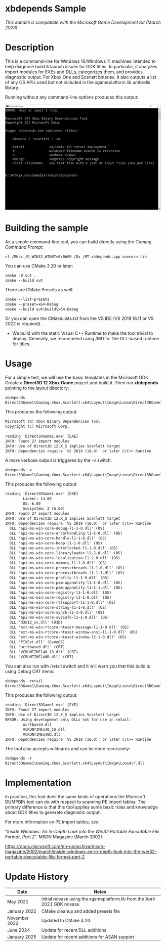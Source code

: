 # xbdepends Sample

*This sample is compatible with the Microsoft Game Development Kit (March 2023)*

# Description

This is a command-line for Windows 10/Windows 11 machines intended to help diagnose
build & launch issues for GDK titles. In particular, it analyzes import
modules for EXEs and DLLs, categorizes them, and provides diagnostic
output. For Xbox One and Scarlett binaries, it also outputs a list of
any OS APIs used but not included in the xgameplatform.lib umbrella
library.

Running without any command-line options produces this output:

![Text Description automatically generated](./media/image1.png)

# Building the sample

As a simple command-line tool, you can build directly using the *Gaming
Command Prompt*:

```
cl /EHsc /D_WIN32_WINNT=0x0A00 /Ox /MT xbdepends.cpp onecore.lib
```

You can use CMake 3.20 or later:

```
cmake -B out .
cmake --build out
```

There are CMake Presets as well:

```
cmake --list-presets
cmake --preset=x64-Debug
cmake --build out\build\x64-Debug
```

Or you can open the CMakeLists.txt from the VS IDE (VS 2019 16.11 or
VS 2022 is required).

-   We build with the static Visual C++ Runtime to make the tool trivial
    to deploy. Generally, we recommend using /MD for the DLL-based
    runtime for titles.

# Usage

For a simple test, we will use the basic templates in the Microsoft GDK.
Create a **Direct3D 12 Xbox Game** project and build it. Then run
**xbdepends** pointing to the layout directory:

```
xbdepends Direct3DGame1\Gaming.Xbox.Scarlett.x64\Layout\Image\Loose\Direct3DGame1.exe
```

This produces the following output:

```
Microsoft (R) Xbox Binary Dependencies Tool
Copyright (C) Microsoft Corp.

reading 'Direct3DGame1.exe' [EXE]
INFO: Found 27 import modules
INFO: Use of Direct3D 12.X_S implies Scarlett target
INFO: Dependencies require 'VS 2019 (16.0)' or later C/C++ Runtime
```

A more verbose output is triggered by the -v switch:

```
xbdepends -v Direct3DGame1\Gaming.Xbox.Scarlett.x64\Layout\Image\Loose\Direct3DGame1.exe
```

This produces the following output:

```
reading 'Direct3DGame1.exe' [EXE]
        Linker: 14.00
        OS: 6.00
        Subsystem: 2 (6.00)
INFO: Found 27 import modules
INFO: Use of Direct3D 12.X_S implies Scarlett target
INFO: Dependencies require 'VS 2019 (16.0)' or later C/C++ Runtime
  DLL 'api-ms-win-core-debug-l1-1-0.dll' (OS)
  DLL 'api-ms-win-core-errorhandling-l1-1-0.dll' (OS)
  DLL 'api-ms-win-core-handle-l1-1-0.dll' (OS)
  DLL 'api-ms-win-core-heap-l1-1-0.dll' (OS)
  DLL 'api-ms-win-core-interlocked-l1-1-0.dll' (OS)
  DLL 'api-ms-win-core-libraryloader-l1-2-0.dll' (OS)
  DLL 'api-ms-win-core-localization-l1-2-0.dll' (OS)
  DLL 'api-ms-win-core-memory-l1-1-0.dll' (OS)
  DLL 'api-ms-win-core-processthreads-l1-1-0.dll' (OS)
  DLL 'api-ms-win-core-processthreads-l1-1-1.dll' (OS)
  DLL 'api-ms-win-core-profile-l1-1-0.dll' (OS)
  DLL 'api-ms-win-core-psm-appnotify-l1-1-0.dll' (OS)
  DLL 'api-ms-win-core-psm-appnotify-l1-1-1.dll' (OS)
  DLL 'api-ms-win-core-registry-l1-1-0.dll' (OS)
  DLL 'api-ms-win-core-registry-l2-1-0.dll' (OS)
  DLL 'api-ms-win-core-rtlsupport-l1-1-0.dll' (OS)
  DLL 'api-ms-win-core-string-l1-1-0.dll' (OS)
  DLL 'api-ms-win-core-synch-l1-1-0.dll' (OS)
  DLL 'api-ms-win-core-sysinfo-l1-1-0.dll' (OS)
  DLL 'd3d12_xs.dll' (D3D)
  DLL 'ext-ms-win-rtcore-ntuser-message-l1-1-0.dll' (OS)
  DLL 'ext-ms-win-rtcore-ntuser-window-ansi-l1-1-0.dll' (OS)
  DLL 'ext-ms-win-rtcore-ntuser-window-l1-1-0.dll' (OS)
  DLL 'PIXEvt.dll' (GameOS)
  DLL 'ucrtbased.dll' (CRT)
  DLL 'VCRUNTIME140_1D.dll' (CRT)
  DLL 'VCRUNTIME140D.dll' (CRT)
```

You can also run with /retail switch and it will warn you that this
build is using Debug CRT items:

```
xbdepends -retail Direct3DGame1\Gaming.Xbox.Scarlett.x64\Layout\Image\Loose\Direct3DGame1.exe
```

This produces the following output:

```
reading 'Direct3DGame1.exe' [EXE]
INFO: Found 27 import modules
INFO: Use of Direct3D 12.X_S implies Scarlett target
ERROR: Using development only DLLs not for use in retail:
        ucrtbased.dll
        VCRUNTIME140_1D.dll
        VCRUNTIME140D.dll
INFO: Dependencies require 'VS 2019 (16.0)' or later C/C++ Runtime
```

The tool also accepts wildcards and can be done recursively:

```
xbdepends -r Direct3DGame1\Gaming.Xbox.Scarlett.x64\Layout\Image\Loose\*.dll
```

# Implementation

In practice, this tool does the same kinds of operations the Microsoft
DUMPBIN tool can do with respect to scanning PE import tables. The
primary difference is that this tool applies some basic rules and
knowledge about GDK titles to generate diagnostic output.

For more information on PE import tables, see:

"*Inside Windows: An In-Depth Look into the Win32 Portable Executable
File Format, Part 2*". MSDN Magazine (March 2002)

<https://docs.microsoft.com/en-us/archive/msdn-magazine/2002/march/inside-windows-an-in-depth-look-into-the-win32-portable-executable-file-format-part-2>

# Update History

|Date|Notes|
|---|---|
|May 2021|Initial release using the xgameplatform.lib from the April 2021 GDK release.|
|January 2022|CMake cleanup and added presets file|
|November 2022|Updated to CMake 3.20|
|June 2024|Update for recent DLL additions|
|January 2025|Update for recent additions for ASAN support|
